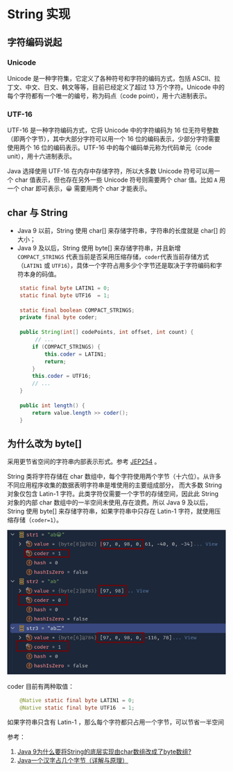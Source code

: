 # String 实现

## 字符编码说起

### Unicode
Unicode 是一种字符集，它定义了各种符号和字符的编码方式，包括 ASCII、拉丁文、中文、日文、韩文等等，目前已经定义了超过 13 万个字符。Unicode 中的每个字符都有一个唯一的编号，称为码点（code point），用十六进制表示。

### UTF-16
UTF-16 是一种字符编码方式，它将 Unicode 中的字符编码为 16 位无符号整数（即两个字节），其中大部分字符可以用一个 16 位的编码表示，少部分字符需要使用两个 16 位的编码表示。UTF-16 中的每个编码单元称为代码单元（code unit），用十六进制表示。

Java 选择使用 UTF-16 在内存中存储字符，所以大多数 Unicode 符号可以用一个 char 值表示，但也存在另外一些 Unicode 符号则需要两个 char 值。比如 `A` 用一个 char 即可表示，😀 需要用两个 char 才能表示。 

## char 与 String
- Java 9 以前，String 使用 char[] 来存储字符串，字符串的长度就是 char[] 的大小；
- Java 9 及以后，String 使用 byte[] 来存储字符串，并且新增`COMPACT_STRINGS`
代表当前是否采用压缩存储，`coder`代表当前存储方式（`LATIN1` 或 `UTF16`），具体一个字符占用多少个字节还是取决于字符编码和字符本身的码值。

```java
    static final byte LATIN1 = 0;
    static final byte UTF16  = 1;

    static final boolean COMPACT_STRINGS;
    private final byte coder;

    public String(int[] codePoints, int offset, int count) {
         // ...
        if (COMPACT_STRINGS) {
            this.coder = LATIN1;
            return;
        }
        this.coder = UTF16;
        // ...
    }

    public int length() {
        return value.length >> coder();
    }
```

## 为什么改为 byte[]

采用更节省空间的字符串内部表示形式。参考 [JEP254](https://openjdk.org/jeps/254) 。

String 类将字符存储在 char 数组中，每个字符使用两个字节（十六位）。从许多不同应用程序收集的数据表明字符串是堆使用的主要组成部分，
而大多数 String 对象仅包含 Latin-1 字符。此类字符仅需要一个字节的存储空间，因此此 String 对象的内部 char 数组中的一半空间未使用,存在浪费。所以 Java 9 及以后，String 使用 byte[] 来存储字符串，如果字符串中只存在 Latin-1 字符，就使用压缩存储（`coder=1`）。

![alt text](img/image.png)

coder 目前有两种取值：
```Java
    @Native static final byte LATIN1 = 0;
    @Native static final byte UTF16  = 1;
```
如果字符串只含有 Latin-1 ，那么每个字符都只占用一个字节，可以节省一半空间

参考：
1. [Java 9为什么要将String的底层实现由char数组改成了byte数组?](https://javabetter.cn/basic-extra-meal/jdk9-char-byte-string.html)
2. [Java一个汉字占几个字节（详解与原理）](https://www.cnblogs.com/lslk89/p/6898526.html)

